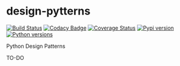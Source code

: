# design-pytterns
[![Build Status](https://travis-ci.com/Alchemy-Meister/python-design-patterns.svg?branch=master)](https://travis-ci.com/Alchemy-Meister/python-design-patterns)
[![Codacy Badge](https://app.codacy.com/project/badge/Grade/b80dd14fda144c58b4d953f601a8ef03)](https://www.codacy.com/manual/jesusesma/python-design-patterns?utm_source=github.com&amp;utm_medium=referral&amp;utm_content=Alchemy-Meister/python-design-patterns&amp;utm_campaign=Badge_Grade)
[![Coverage Status](https://coveralls.io/repos/github/Alchemy-Meister/python-design-patterns/badge.svg?branch=master)](https://coveralls.io/github/Alchemy-Meister/python-design-patterns?branch=master)
[![Pypi version](https://img.shields.io/pypi/v/design-pytterns.svg)](https://pypi.org/pypi/design-pytterns/)
[![Python versions](https://img.shields.io/pypi/pyversions/design-pytterns.svg)](https://pypi.python.org/pypi/design-pytterns/)

Python Design Patterns

TO-DO
